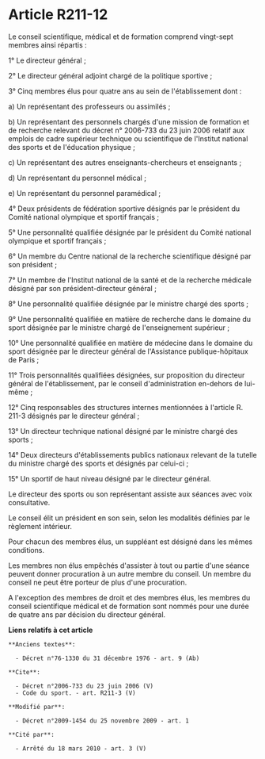 # Article R211-12

Le conseil scientifique, médical et de formation comprend vingt-sept membres ainsi répartis : 

1° Le directeur général ; 

2° Le directeur général adjoint chargé de la politique sportive ; 

3° Cinq membres élus pour quatre ans au sein de l'établissement dont : 

a) Un représentant des professeurs ou assimilés ; 

b) Un représentant des personnels chargés d'une mission de formation et de recherche relevant du décret n° 2006-733 du 23
juin 2006 relatif aux emplois de cadre supérieur technique ou scientifique de l'Institut national des sports et de
l'éducation physique ; 

c) Un représentant des autres enseignants-chercheurs et enseignants ; 

d) Un représentant du personnel médical ; 

e) Un représentant du personnel paramédical ; 

4° Deux présidents de fédération sportive désignés par le président du Comité national olympique et sportif français ; 

5° Une personnalité qualifiée désignée par le président du Comité national olympique et sportif français ; 

6° Un membre du Centre national de la recherche scientifique désigné par son président ; 

7° Un membre de l'Institut national de la santé et de la recherche médicale désigné par son président-directeur général ; 

8° Une personnalité qualifiée désignée par le ministre chargé des sports ; 

9° Une personnalité qualifiée en matière de recherche dans le domaine du sport désignée par le ministre chargé de
l'enseignement supérieur ; 

10° Une personnalité qualifiée en matière de médecine dans le domaine du sport désignée par le directeur général de
l'Assistance publique-hôpitaux de Paris ; 

11° Trois personnalités qualifiées désignées, sur proposition du directeur général de l'établissement, par le conseil
d'administration en-dehors de lui-même ; 

12° Cinq responsables des structures internes mentionnées à l'article R. 211-3 désignés par le directeur général ; 

13° Un directeur technique national désigné par le ministre chargé des sports ; 

14° Deux directeurs d'établissements publics nationaux relevant de la tutelle du ministre chargé des sports et désignés par
celui-ci ; 

15° Un sportif de haut niveau désigné par le directeur général. 

Le directeur des sports ou son représentant assiste aux séances avec voix consultative. 

Le conseil élit un président en son sein, selon les modalités définies par le règlement intérieur. 

Pour chacun des membres élus, un suppléant est désigné dans les mêmes conditions. 

Les membres non élus empêchés d'assister à tout ou partie d'une séance peuvent donner procuration à un autre membre du
conseil. Un membre du conseil ne peut être porteur de plus d'une procuration.

A l'exception des membres de droit et des membres élus, les membres du conseil scientifique médical et de formation sont
nommés pour une durée de quatre ans par décision du directeur général.

**Liens relatifs à cet article**

	**Anciens textes**:

	  - Décret n°76-1330 du 31 décembre 1976 - art. 9 (Ab)

	**Cite**:

	  - Décret n°2006-733 du 23 juin 2006 (V)
	  - Code du sport. - art. R211-3 (V)

	**Modifié par**:

	  - Décret n°2009-1454 du 25 novembre 2009 - art. 1

	**Cité par**:

	  - Arrêté du 18 mars 2010 - art. 3 (V)
